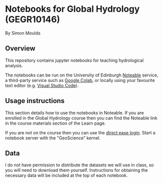 # Notebooks for Global Hydrology (GEGR10146)

By Simon Moulds 

## Overview 
This repository contains jupyter notebooks for teaching hydrological analysis. 

The notebooks can be run on the University of Edinburgh [Noteable](https://www.ed.ac.uk/information-services/learning-technology/noteable) service, a third-party service such as [Google Colab](https://colab.research.google.com/), or locally using your favourite text editor (e.g. [Visual Studio Code](https://code.visualstudio.com/docs/python/jupyter-support-py)). 

## Usage instructions

This section details how to use the notebooks in Noteable. If you are enrolled in the Global Hydrology course then you can find the Noteable link in the course materials section of the Learn page. 

If you are not on the course then you can use the [direct ease login](https://www.ed.ac.uk/information-services/learning-technology/noteable/accessing-noteable). Start a notebook server with the "GeoScience" kernel. 

## Data 
I do not have permission to distribute the datasets we will use in class, so you will need to download them yourself. Instructions for obtaining the necessary data will be included at the top of each notebook. 